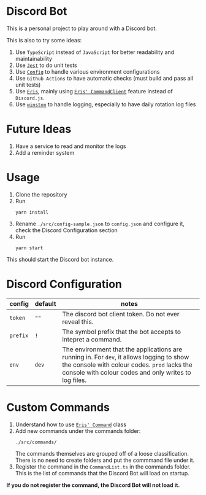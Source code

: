 # Discord Bot

This is a personal project to play around with a Discord bot.

This is also to try some ideas:
1. Use `TypeScript` instead of `JavaScript` for better readability and maintainability
1. Use [`Jest`](https://github.com/facebook/jest) to do unit tests
1. Use [`Config`](https://github.com/node-config/node-config) to handle various environment configurations
1. Use `Github Actions` to have automatic checks (must build and pass all unit tests) 
1. Use [`Eris`](https://github.com/abalabahaha/eris), mainly using [`Eris' CommandClient`](https://abal.moe/Eris/docs/0.17.1/CommandClient) feature instead of `Discord.js`.
1. Use [`winston`](https://github.com/winstonjs/winston) to handle logging, especially to have daily rotation log files

# Future Ideas
1. Have a service to read and monitor the logs
1. Add a reminder system

# Usage
1. Clone the repository
1. Run
    ```
    yarn install
    ```
1. Rename `./src/config-sample.json` to `config.json` and configure it, check the Discord Configuration section
1. Run
    ```
    yarn start
    ```
This should start the Discord bot instance.

# Discord Configuration
| config | default | notes |
| - | - | - |
| `token` | `""` | The discord bot client token. Do not ever reveal this.
| `prefix` | `!` | The symbol prefix that the bot accepts to intepret a command.
| `env` | `dev` | The environment that the applications are running in. For `dev`, it allows logging to show the console with colour codes. `prod` lacks the console with colour codes and only writes to log files.

# Custom Commands
1. Understand how to use [`Eris' Command`](https://abal.moe/Eris/docs/0.17.1/Command) class
1. Add new commands under the commands folder:
    ```
    ./src/commands/
    ```
    The commands themselves are grouped off of a loose classification. There is no need to create folders and put the commmand file under it.
1. Register the command in the `CommandList.ts` in the commands folder. This is the list of commands that the Discord Bot will load on startup.

**If you do not register the command, the Discord Bot will not load it.**
